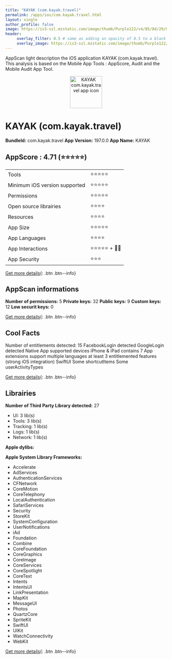 ```yaml
---
title: "KAYAK (com.kayak.travel)"
permalink: /apps/ios/com.kayak.travel.html
layout: single
author_profile: false
image: https://is3-ssl.mzstatic.com/image/thumb/Purple122/v4/85/8d/29/858d29f9-d065-3b5a-4724-622ece942a43/AppIcon-1x_U007emarketing-0-7-0-85-220.png/512x512bb.jpg
header: 
     overlay_filter: 0.5 # same as adding an opacity of 0.5 to a black background
     overlay_image: https://is3-ssl.mzstatic.com/image/thumb/Purple122/v4/85/8d/29/858d29f9-d065-3b5a-4724-622ece942a43/AppIcon-1x_U007emarketing-0-7-0-85-220.png/512x512bb.jpg
---
```

AppScan light description the iOS application KAYAK (com.kayak.travel). This analysis is based on the Mobile App Tools : AppScore, Audit and the Mobile Audit App Tool.

  
  
<div style="text-align: center;"><img src="https://is3-ssl.mzstatic.com/image/thumb/Purple122/v4/85/8d/29/858d29f9-d065-3b5a-4724-622ece942a43/AppIcon-1x_U007emarketing-0-7-0-85-220.png/512x512bb.jpg" width="100" height="100" alt="KAYAK com.kayak.travel app icon"></div>  
  
# KAYAK (com.kayak.travel)

**BundleId:** com.kayak.travel
**App Version:** 197.0.0
**App Name:** KAYAK


## AppScore : 4.71 (⭐️⭐️⭐️⭐️⭐️) 

<table>
<tr><td> Tools </td><td> ⭐️⭐️⭐️⭐️⭐️ </td></tr>
<tr><td> Minimum iOS version supported </td><td> ⭐️⭐️⭐️⭐️⭐️ </td></tr>
<tr><td> Permissions </td><td> ⭐️⭐️⭐️⭐️⭐️ </td></tr>
<tr><td> Open source librairies </td><td> ⭐️⭐️⭐️⭐️ </td></tr>
<tr><td> Resources </td><td> ⭐️⭐️⭐️⭐️ </td></tr>
<tr><td> App Size </td><td> ⭐️⭐️⭐️⭐️⭐️ </td></tr>
<tr><td> App Languages </td><td> ⭐️⭐️⭐️⭐️ </td></tr>
<tr><td> App Interactions </td><td> ⭐️⭐️⭐️⭐️⭐️ + 🌟🌟 </td></tr>
<tr><td> App Security </td><td> ⭐️⭐️⭐️ </td></tr>
</table>

[Get more details](/pricing.html){: .btn .btn--info}  
  
## AppScan informations 

**Number of permissions:** 5
**Private keys:** 32
**Public keys:** 9
**Custom keys:** 12
**Low securit keys:** 0
  
[Get more details](/pricing.html){: .btn .btn--info}

## Cool Facts

Number of entitlements detected: 15
FacebookLogin detected
GoogleLogin detected
Native App
supported devices iPhone & iPad
contains 7 App extensions
support multiple languages
at least 3 entitlemented features (strong iOS integration)
SwiftUI
Some shortcutItems 
Some userActivityTypes
  
[Get more details](/pricing.html){: .btn .btn--info}

## Librairies 
**Number of Third Party Library detected:** 27
- UI: 3 lib(s)
- Tools: 3 lib(s)
- Tracking: 1 lib(s)
- Logs: 1 lib(s)
- Network: 1 lib(s)

**Apple dylibs:**


**Apple System Library Frameworks:**
- Accelerate
- AdServices
- AuthenticationServices
- CFNetwork
- CoreMotion
- CoreTelephony
- LocalAuthentication
- SafariServices
- Security
- StoreKit
- SystemConfiguration
- UserNotifications
- iAd
- Foundation
- Combine
- CoreFoundation
- CoreGraphics
- CoreImage
- CoreServices
- CoreSpotlight
- CoreText
- Intents
- IntentsUI
- LinkPresentation
- MapKit
- MessageUI
- Photos
- QuartzCore
- SpriteKit
- SwiftUI
- UIKit
- WatchConnectivity
- WebKit


  
[Get more details](/pricing.html){: .btn .btn--info}

